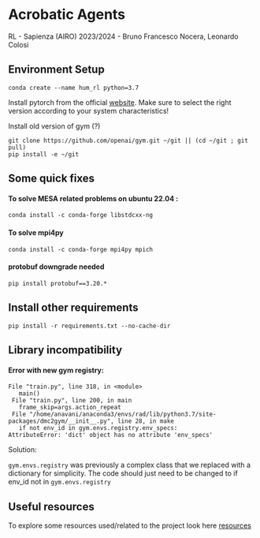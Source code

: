 # Acrobatic Agents
RL - Sapienza (AIRO) 2023/2024 -  Bruno Francesco Nocera, Leonardo Colosi


## Environment Setup 
```code
conda create --name hum_rl python=3.7
```

Install pytorch from the official [website](https://pytorch.org/get-started/locally/). Make sure to select the right version according to your system characteristics!

Install old version of gym (?)
```code
git clone https://github.com/openai/gym.git ~/git || (cd ~/git ; git pull)
pip install -e ~/git
```


## Some quick fixes

#### To solve MESA related problems on ubuntu 22.04 : 
```code
conda install -c conda-forge libstdcxx-ng
```

#### To solve mpi4py
```code
conda install -c conda-forge mpi4py mpich
```

#### protobuf downgrade needed
```code
pip install protobuf==3.20.*
```

## Install other requirements

``` code
pip install -r requirements.txt --no-cache-dir
``` 

## Library incompatibility

#### Error with new gym registry:
```code 
File "train.py", line 318, in <module>
   main()
 File "train.py", line 200, in main
   frame_skip=args.action_repeat
 File "/home/anavani/anaconda3/envs/rad/lib/python3.7/site-packages/dmc2gym/__init__.py", line 28, in make
   if not env_id in gym.envs.registry.env_specs:
AttributeError: 'dict' object has no attribute 'env_specs'
```
Solution:

`gym.envs.registry` was previously a complex class that we replaced with a dictionary for simplicity.
The code should just need to be changed to if env_id not in `gym.envs.registry`

## Useful resources
To explore some resources used/related to the project look here [resources](resources)


